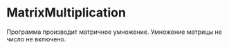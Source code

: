 # MatrixMultiplication
Программа производит матричное умножение. Умножение матрицы не число не включено.
